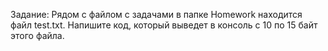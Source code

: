  Задание:
Рядом с файлом с задачами в папке Homework находится файл test.txt.
Напишите код, который выведет в консоль с 10 по 15 байт этого файла.